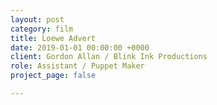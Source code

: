 ```yaml
---
layout: post
category: film
title: Loewe Advert
date: 2019-01-01 00:00:00 +0000
client: Gordon Allan / Blink Ink Productions
role: Assistant / Puppet Maker
project_page: false

---
```

